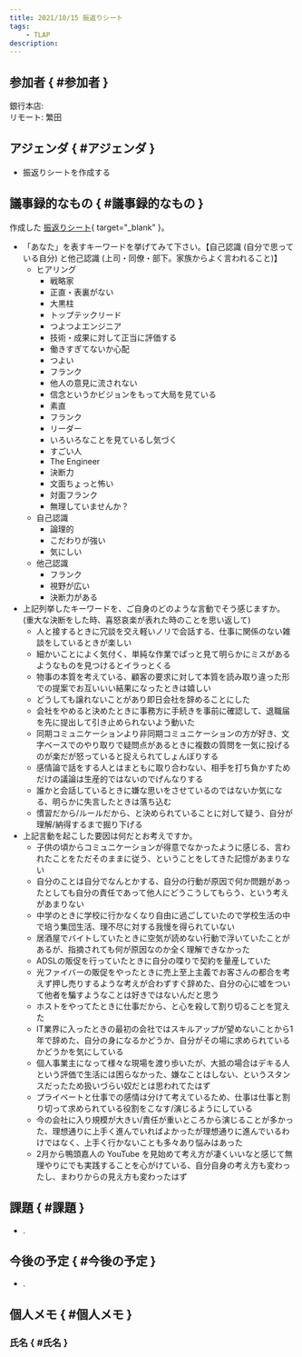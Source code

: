 ```yaml
---
title: 2021/10/15 振返りシート
tags:
    - TLAP
description: 
---
```


## 参加者 { #参加者 }

銀行本店:  
リモート: 繁田  

## アジェンダ { #アジェンダ }

* 振返りシートを作成する

## 議事録的なもの { #議事録的なもの }

作成した [振返りシート](https://1drv.ms/p/s!Al9NPrnzy4v9ge4kvp42i5gIL_kWYA?e=mPhq2E){ target="_blank" }。

* 「あなた」を表すキーワードを挙げてみて下さい。【自己認識 (自分で思っている自分) と他己認識 (上司・同僚・部下。家族からよく言われること)】
    * ヒアリング
        * 戦略家
        * 正直・表裏がない
        * 大黒柱
        * トップテックリード
        * つよつよエンジニア
        * 技術・成果に対して正当に評価する
        * 働きすぎてないか心配
        * つよい
        * フランク
        * 他人の意見に流されない
        * 信念というかビジョンをもって大局を見ている
        * 素直
        * フランク
        * リーダー
        * いろいろなことを見ているし気づく
        * すごい人
        * The Engineer
        * 決断力
        * 文面ちょっと怖い
        * 対面フランク
        * 無理していませんか？
    * 自己認識
        * 論理的
        * こだわりが強い
        * 気にしい
    * 他己認識
        * フランク
        * 視野が広い
        * 決断力がある
* 上記列挙したキーワードを、ご自身のどのような言動でそう感じますか。(重大な決断をした時、喜怒哀楽が表れた時のことを思い返して)
    * 人と接するときに冗談を交え軽いノリで会話する、仕事に関係のない雑談をしているときが楽しい
    * 細かいことによく気付く、単純な作業でぱっと見て明らかにミスがあるようなものを見つけるとイラっとくる
    * 物事の本質を考えている、顧客の要求に対して本質を読み取り違った形での提案でお互いいい結果になったときは嬉しい
    * どうしても譲れないことがあり即日会社を辞めることにした
    * 会社をやめると決めたときに事務方に手続きを事前に確認して、退職届を先に提出して引き止められないよう動いた
    * 同期コミュニケーションより非同期コミュニケーションの方が好き、文字ベースでのやり取りで疑問点があるときに複数の質問を一気に投げるのが楽だが怒っていると捉えられてしょんぼりする
    * 感情論で話をする人とはまともに取り合わない、相手を打ち負かすためだけの議論は生産的ではないのでげんなりする
    * 誰かと会話しているときに嫌な思いをさせているのではないか気になる、明らかに失言したときは落ち込む
    * 慣習だから/ルールだから、と決められていることに対して疑う、自分が理解/納得するまで掘り下げる
* 上記言動を起こした要因は何だとお考えですか。
    * 子供の頃からコミュニケーションが得意でなかったように感じる、言われたことをただそのままに従う、ということをしてきた記憶があまりない
    * 自分のことは自分でなんとかする、自分の行動が原因で何か問題があったとしても自分の責任であって他人にどうこうしてもらう、という考えがあまりない
    * 中学のときに学校に行かなくなり自由に過ごしていたので学校生活の中で培う集団生活、理不尽に対する我慢を得られていない
    * 居酒屋でバイトしていたときに空気が読めない行動で浮いていたことがあるが、指摘されても何が原因なのか全く理解できなかった
    * ADSLの販促を行っていたときに自分の喋りで契約を量産していた
    * 光ファイバーの販促をやったときに売上至上主義でお客さんの都合を考えず押し売りするような考えが合わずすぐ辞めた、自分の心に嘘をついて他者を騙すようなことは好きではないんだと思う
    * ホストをやってたときに仕事だから、と心を殺して割り切ることを覚えた
    * IT業界に入ったときの最初の会社ではスキルアップが望めないことから1年で辞めた、自分の身になるかどうか、自分がその場に求められているかどうかを気にしている
    * 個人事業主になって様々な現場を渡り歩いたが、大抵の場合はデキる人という評価で生活には困らなかった、嫌なことはしない、というスタンスだったため扱いづらい奴だとは思われてたはず
    * プライベートと仕事での感情は分けて考えているため、仕事は仕事と割り切って求められている役割をこなす/演じるようにしている
    * 今の会社に入り規模が大きい/責任が重いところから演じることが多かった、理想通りに上手く進んでいればよかったが理想通りに進んでいるわけではなく、上手く行かないことも多々あり悩みはあった
    * 2月から鴨頭嘉人の YouTube を見始めて考え方が凄くいいなと感じて無理やりにでも実践することを心がけている、自分自身の考え方も変わったし、まわりからの見え方も変わったはず

## 課題 { #課題 }

* .

## 今後の予定 { #今後の予定 }

* .

## 個人メモ { #個人メモ }

### 氏名 { #氏名 }
